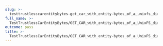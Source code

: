 ```yaml
---
slug: >-
  testtrustlesscarentitybytes-get_car_with_entity-bytes_of_a_unixfs_directory_(format=car)
full_name: >-
  TestTrustlessCarEntityBytes/GET_CAR_with_entity-bytes_of_a_UnixFS_directory_(format=car)
outcome: pass
title: >-
  TestTrustlessCarEntityBytes/GET_CAR_with_entity-bytes_of_a_UnixFS_directory_(format=car)
---
```


